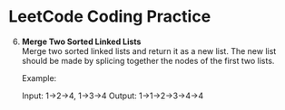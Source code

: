 # LeetCode Coding Practice

6.  **Merge Two Sorted Linked Lists**  <br />
    Merge two sorted linked lists and return it as a new list. The new list should be made by splicing together the nodes of the first two lists.

    Example:

    Input: 1->2->4, 1->3->4
    Output: 1->1->2->3->4->4